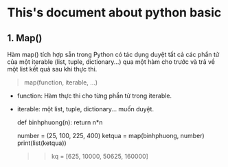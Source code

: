 # This's document about python basic
## 1. Map()

Hàm map() tích hợp sẵn trong Python có tác dụng duyệt tất cả các phần tử của một iterable (list, tuple, dictionary...) qua một hàm cho trước và trả về một list kết quả sau khi thực thi.

> map(function, iterable, ...)
- function: Hàm thực thi cho từng phần tử trong iterable.
- iterable: một list, tuple, dictionary... muốn duyệt.

    def binhphuong(n):
    return n*n

    number = (25, 100, 225, 400)
    ketqua = map(binhphuong, number)
    print(list(ketqua))
    >>kq = [625, 10000, 50625, 160000]